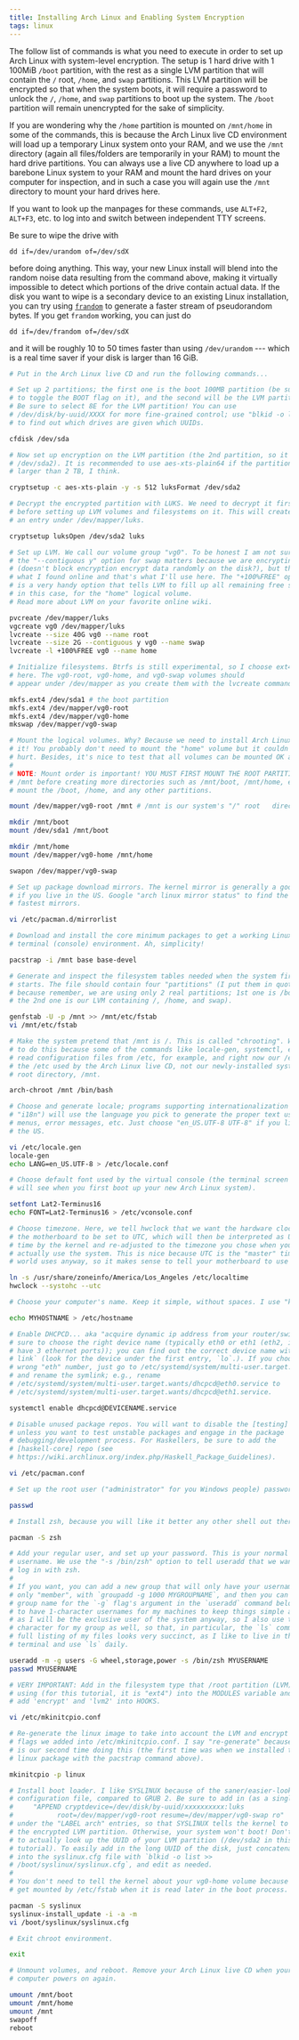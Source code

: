 ```yaml
---
title: Installing Arch Linux and Enabling System Encryption
tags: linux
---
```


The follow list of commands is what you need to execute in order to set up Arch Linux with system-level encryption.
The setup is 1 hard drive with 1 100MiB `/boot` partition, with the rest as a single LVM partition that will contain the `/` root, `/home`, and `swap` partitions.
This LVM partition will be encrypted so that when the system boots, it will require a password to unlock the `/`, `/home`, and `swap` partitions to boot up the system.
The `/boot` partition will remain unencrypted for the sake of simplicity.

If you are wondering why the `/home` partition is mounted on `/mnt/home` in some of the commands, this is because the Arch Linux live CD environment will load up a temporary Linux system onto your RAM, and we use the `/mnt` directory (again all files/folders are temporarily in your RAM) to mount the hard drive partitions.
You can always use a live CD anywhere to load up a barebone Linux system to your RAM and mount the hard drives on your computer for inspection, and in such a case you will again use the `/mnt` directory to mount your hard drives here.

If you want to look up the manpages for these commands, use `ALT+F2`, `ALT+F3`, etc. to log into and switch between independent TTY screens.

Be sure to wipe the drive with
```
dd if=/dev/urandom of=/dev/sdX
```
before doing anything.
This way, your new Linux install will blend into the random noise data resulting from the command above, making it virtually impossible to detect which portions of the drive contain actual data.
If the disk you want to wipe is a secondary device to an existing Linux installation, you can try using [`frandom`][frandom] to generate a faster stream of pseudorandom bytes.
If you get `frandom` working, you can just do
```
dd if=/dev/frandom of=/dev/sdX
```
and it will be roughly 10 to 50 times faster than using `/dev/urandom` --- which is a real time saver if your disk is larger than 16 GiB.

```{.bash .numberLines}
# Put in the Arch Linux live CD and run the following commands...

# Set up 2 partitions; the first one is the boot 100MB partition (be sure
# to toggle the BOOT flag on it), and the second will be the LVM partition.
# Be sure to select 8E for the LVM partition! You can use
# /dev/disk/by-uuid/XXXX for more fine-grained control; use "blkid -o list"
# to find out which drives are given which UUIDs.

cfdisk /dev/sda

# Now set up encryption on the LVM partition (the 2nd partition, so it's
# /dev/sda2). It is recommended to use aes-xts-plain64 if the partition is
# larger than 2 TB, I think.

cryptsetup -c aes-xts-plain -y -s 512 luksFormat /dev/sda2

# Decrypt the encrypted partition with LUKS. We need to decrypt it first
# before setting up LVM volumes and filesystems on it. This will create
# an entry under /dev/mapper/luks.

cryptsetup luksOpen /dev/sda2 luks

# Set up LVM. We call our volume group "vg0". To be honest I am not sure if
# the "--contiguous y" option for swap matters because we are encrypting it
# (doesn't block encryption encrypt data randomly on the disk?), but that's
# what I found online and that's what I'll use here. The "+100%FREE" option
# is a very handy option that tells LVM to fill up all remaining free space,
# in this case, for the "home" logical volume.
# Read more about LVM on your favorite online wiki.

pvcreate /dev/mapper/luks
vgcreate vg0 /dev/mapper/luks
lvcreate --size 40G vg0 --name root
lvcreate --size 2G --contiguous y vg0 --name swap
lvcreate -l +100%FREE vg0 --name home

# Initialize filesystems. Btrfs is still experimental, so I choose ext4
# here. The vg0-root, vg0-home, and vg0-swap volumes should
# appear under /dev/mapper as you create them with the lvcreate command.

mkfs.ext4 /dev/sda1 # the boot partition
mkfs.ext4 /dev/mapper/vg0-root
mkfs.ext4 /dev/mapper/vg0-home
mkswap /dev/mapper/vg0-swap

# Mount the logical volumes. Why? Because we need to install Arch Linux onto
# it! You probably don't need to mount the "home" volume but it couldn't
# hurt. Besides, it's nice to test that all volumes can be mounted OK anyway.
#
# NOTE: Mount order is important! YOU MUST FIRST MOUNT THE ROOT PARTITION into
# /mnt before creating more directories such as /mnt/boot, /mnt/home, etc. to
# mount the /boot, /home, and any other partitions.

mount /dev/mapper/vg0-root /mnt # /mnt is our system's "/" root   directory

mkdir /mnt/boot
mount /dev/sda1 /mnt/boot

mkdir /mnt/home
mount /dev/mapper/vg0-home /mnt/home

swapon /dev/mapper/vg0-swap

# Set up package download mirrors. The kernel mirror is generally a good one
# if you live in the US. Google "arch linux mirror status" to find the
# fastest mirrors.

vi /etc/pacman.d/mirrorlist

# Download and install the core minimum packages to get a working Linux
# terminal (console) environment. Ah, simplicity!

pacstrap -i /mnt base base-devel

# Generate and inspect the filesystem tables needed when the system first
# starts. The file should contain four "partitions" (I put them in quotes
# because remember, we are using only 2 real partitions; 1st one is /boot and
# the 2nd one is our LVM containing /, /home, and swap).

genfstab -U -p /mnt >> /mnt/etc/fstab
vi /mnt/etc/fstab

# Make the system pretend that /mnt is /. This is called "chrooting". We need
# to do this because some of the commands like locale-gen, systemctl, etc.
# read configuration files from /etc, for example, and right now our /etc is
# the /etc used by the Arch Linux live CD, not our newly-installed system's
# root directory, /mnt.

arch-chroot /mnt /bin/bash

# Choose and generate locale; programs supporting internationalization (aka
# "i18n") will use the language you pick to generate the proper text used in
# menus, error messages, etc. Just choose "en_US.UTF-8 UTF-8" if you live in
# the US.

vi /etc/locale.gen
locale-gen
echo LANG=en_US.UTF-8 > /etc/locale.conf

# Choose default font used by the virtual console (the terminal screen you
# will see when you first boot up your new Arch Linux system).

setfont Lat2-Terminus16
echo FONT=Lat2-Terminus16 > /etc/vconsole.conf

# Choose timezone. Here, we tell hwclock that we want the hardware clock on
# the motherboard to be set to UTC, which will then be interpreted as UTC
# time by the kernel and re-adjusted to the timezone you chose when you
# actually use the system. This is nice because UTC is the "master" time the
# world uses anyway, so it makes sense to tell your motherboard to use it.

ln -s /usr/share/zoneinfo/America/Los_Angeles /etc/localtime
hwclock --systohc --utc

# Choose your computer's name. Keep it simple, without spaces. I use "k0".

echo MYHOSTNAME > /etc/hostname

# Enable DHCPCD... aka "acquire dynamic ip address from your router/switch".  Be
# sure to choose the right device name (typically eth0 or eth1 (eth2, if you
# have 3 ethernet ports)); you can find out the correct device name with `ip
# link` (look for the device under the first entry, `lo`.). If you choose the
# wrong "eth" number, just go to /etc/systemd/system/multi-user.target.wants/
# and rename the symlink; e.g., rename
# /etc/systemd/system/multi-user.target.wants/dhcpcd@eth0.service to
# /etc/systemd/system/multi-user.target.wants/dhcpcd@eth1.service.

systemctl enable dhcpcd@DEVICENAME.service

# Disable unused package repos. You will want to disable the [testing] repo
# unless you want to test unstable packages and engage in the package
# debugging/development process. For Haskellers, be sure to add the
# [haskell-core] repo (see
# https://wiki.archlinux.org/index.php/Haskell_Package_Guidelines).

vi /etc/pacman.conf

# Set up the root user ("administrator" for you Windows people) password.

passwd

# Install zsh, because you will like it better any other shell out there.

pacman -S zsh

# Add your regular user, and set up your password. This is your normal
# username. We use the "-s /bin/zsh" option to tell useradd that we want to
# log in with zsh.
#
# If you want, you can add a new group that will only have your username as its
# only "member", with `groupadd -g 1000 MYGROUPNAME`, and then you can use this
# group name for the `-g` flag's argument in the `useradd` command below. I like
# to have 1-character usernames for my machines to keep things simple and short,
# as I will be the exclusive user of the system anyway, so I also use the same
# character for my group as well, so that, in particular, the `ls` command's
# full listing of my files looks very succinct, as I like to live in the
# terminal and use `ls` daily.

useradd -m -g users -G wheel,storage,power -s /bin/zsh MYUSERNAME
passwd MYUSERNAME

# VERY IMPORTANT: Add in the filesystem type that /root partition (LVM) is
# using (for this tutorial, it is "ext4") into the MODULES variable and also
# add 'encrypt' and 'lvm2' into HOOKS.

vi /etc/mkinitcpio.conf

# Re-generate the linux image to take into account the LVM and encrypt
# flags we added into /etc/mkinitcpio.conf. I say "re-generate" because this
# is our second time doing this (the first time was when we installed the
# linux package with the pacstrap command above).

mkinitcpio -p linux

# Install boot loader. I like SYSLINUX because of the saner/easier-looking boot
# configuration file, compared to GRUB 2. Be sure to add in (as a single line)
#     "APPEND cryptdevice=/dev/disk/by-uuid/xxxxxxxxxx:luks
#           root=/dev/mapper/vg0-root resume=/dev/mapper/vg0-swap ro"
# under the "LABEL arch" entries, so that SYSLINUX tells the kernel to look for
# the encrypted LVM partition. Otherwise, your system won't boot! Don't forget
# to actually look up the UUID of your LVM partition (/dev/sda2 in this
# tutorial). To easily add in the long UUID of the disk, just concatenate it
# into the syslinux.cfg file with `blkid -o list >>
# /boot/syslinux/syslinux.cfg`, and edit as needed.
#
# You don't need to tell the kernel about your vg0-home volume because that will
# get mounted by /etc/fstab when it is read later in the boot process.

pacman -S syslinux
syslinux-install_update -i -a -m
vi /boot/syslinux/syslinux.cfg

# Exit chroot environment.

exit

# Unmount volumes, and reboot. Remove your Arch Linux live CD when your
# computer powers on again.

umount /mnt/boot
umount /mnt/home
umount /mnt
swapoff
reboot
```

[frandom]: http://www.billauer.co.il/frandom.html
